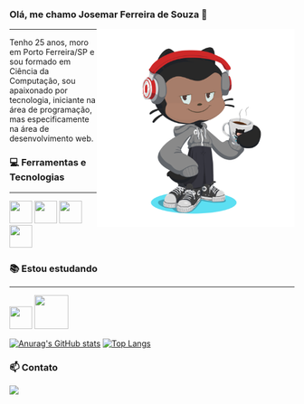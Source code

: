 ### Olá, me chamo Josemar Ferreira de Souza 👋
<img src="avatar.png" width="350" align="right">
<hr>

Tenho 25 anos, moro em Porto Ferreira/SP e sou formado em Ciência da Computação, sou apaixonado por tecnologia, iniciante na área de programação, mas especificamente na área de desenvolvimento web.

### :computer: Ferramentas e Tecnologias
<hr>

<img src="https://cdn.jsdelivr.net/gh/devicons/devicon/icons/html5/html5-original.svg" width="40" height="40"/> <img src="https://cdn.jsdelivr.net/gh/devicons/devicon/icons/css3/css3-original.svg" width="40" height="40"/> <img src="https://cdn.jsdelivr.net/gh/devicons/devicon/icons/javascript/javascript-original.svg" width="40" height="40"/> <img src="https://cdn.jsdelivr.net/gh/devicons/devicon/icons/linux/linux-original.svg" width="40" height="40"/>

### :books: Estou estudando
<hr>

<img src="https://cdn.jsdelivr.net/gh/devicons/devicon/icons/git/git-original.svg" width="40" height="40"/>  <img src="https://cdn.jsdelivr.net/gh/devicons/devicon/icons/php/php-original.svg" width="60" height="60"/>

[![Anurag's GitHub stats](https://github-readme-stats.vercel.app/api?username=josemarferreiira&show_icons=true&theme=dark)](https://github.com/anuraghazra/github-readme-stats) [![Top Langs](https://github-readme-stats.vercel.app/api/top-langs/?username=josemarferreiira&layout=compact&theme=dark)](https://github.com/anuraghazra/github-readme-stats)

### 📫 Contato
<a href = "mailto:contato@josemar.ferreiira@gmail.com"><img src="https://img.shields.io/badge/Gmail-D14836?style=for-the-badge&logo=gmail&logoColor=white" target="_blank"></a>

